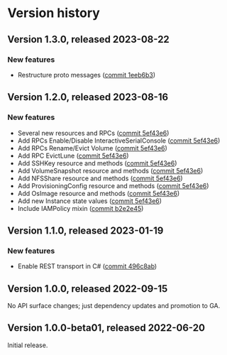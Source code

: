 # Version history

## Version 1.3.0, released 2023-08-22

### New features

- Restructure proto messages ([commit 1eeb6b3](https://github.com/googleapis/google-cloud-dotnet/commit/1eeb6b3e885c8067b0ab2f65346228c39059b24b))

## Version 1.2.0, released 2023-08-16

### New features

- Several new resources and RPCs ([commit 5ef43e6](https://github.com/googleapis/google-cloud-dotnet/commit/5ef43e6b9aa3dbedc35617bdd477a7b46057ef61))
- Add RPCs Enable/Disable InteractiveSerialConsole ([commit 5ef43e6](https://github.com/googleapis/google-cloud-dotnet/commit/5ef43e6b9aa3dbedc35617bdd477a7b46057ef61))
- Add RPCs Rename/Evict Volume ([commit 5ef43e6](https://github.com/googleapis/google-cloud-dotnet/commit/5ef43e6b9aa3dbedc35617bdd477a7b46057ef61))
- Add RPC EvictLune ([commit 5ef43e6](https://github.com/googleapis/google-cloud-dotnet/commit/5ef43e6b9aa3dbedc35617bdd477a7b46057ef61))
- Add SSHKey resource and methods ([commit 5ef43e6](https://github.com/googleapis/google-cloud-dotnet/commit/5ef43e6b9aa3dbedc35617bdd477a7b46057ef61))
- Add VolumeSnapshot resource and methods ([commit 5ef43e6](https://github.com/googleapis/google-cloud-dotnet/commit/5ef43e6b9aa3dbedc35617bdd477a7b46057ef61))
- Add NFSShare resource and methods ([commit 5ef43e6](https://github.com/googleapis/google-cloud-dotnet/commit/5ef43e6b9aa3dbedc35617bdd477a7b46057ef61))
- Add ProvisioningConfig resource and methods ([commit 5ef43e6](https://github.com/googleapis/google-cloud-dotnet/commit/5ef43e6b9aa3dbedc35617bdd477a7b46057ef61))
- Add OsImage resource and methods ([commit 5ef43e6](https://github.com/googleapis/google-cloud-dotnet/commit/5ef43e6b9aa3dbedc35617bdd477a7b46057ef61))
- Add new Instance state values ([commit 5ef43e6](https://github.com/googleapis/google-cloud-dotnet/commit/5ef43e6b9aa3dbedc35617bdd477a7b46057ef61))
- Include IAMPolicy mixin ([commit b2e2e45](https://github.com/googleapis/google-cloud-dotnet/commit/b2e2e45ca4281390dd35e29f3c564c1a3914afda))
## Version 1.1.0, released 2023-01-19

### New features

- Enable REST transport in C# ([commit 496c8ab](https://github.com/googleapis/google-cloud-dotnet/commit/496c8abe53e80646e5dd5a6d4a2231b11b36969a))

## Version 1.0.0, released 2022-09-15

No API surface changes; just dependency updates and promotion to GA.

## Version 1.0.0-beta01, released 2022-06-20

Initial release.
